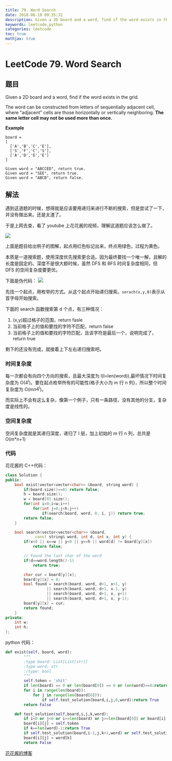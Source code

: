 ```yaml
---
title: 79. Word Search
date: 2018-06-18 09:35:32
description: Given a 2D board and a word, find if the word exists in the grid. The word can be constructed from letters of sequentially adjacent cell, where "adjacent" cells are those horizontally or vertically neighboring. The same letter cell may not be used more than once.
keywords: leetcode,python  
categories: leetcode
toc: true
mathjax: true
---
```


# LeetCode 79. Word Search

## 题目

Given a 2D board and a word, find if the word exists in the grid.

The word can be constructed from letters of sequentially adjacent cell, where "adjacent" cells are those horizontally or vertically neighboring. **The same letter cell may not be used more than once.**

**Example**

```
board =
[
  ['A','B','C','E'],
  ['S','F','C','S'],
  ['A','D','E','E']
]

Given word = "ABCCED", return true.
Given word = "SEE", return true.
Given word = "ABCB", return false.
```

## 解法

遇到这道题的时候，想得就是应该要用递归来进行不断的搜索，但是尝试了一下，并没有做出来。还是太渣了。

于是上网去查，看了 youtube 上花花酱的视频，理解这道题应该怎么做了。

![](http://ozumifmjd.bkt.clouddn.com/leetcode%2079%281%29.png)

上面是题目给出例子的图解，起点用红色标记出来，终点用绿色，过程为黄色。

本质是一道搜索题，使用深度优先搜索更合适。因为最终要找一个唯一解，且解的长度是固定的。深度不是很大额时候，虽然 DFS 和 BFS 时间复杂度相同，但 DFS 的空间复杂度要更优。

下面是伪代码：
![](http://ozumifmjd.bkt.clouddn.com/leetcode79%282%29.png)

先找一个起点，用枚举的方式。从这个起点开始递归搜索。`serach(x,y,0)`表示从首字母开始搜索。

下面的 search 函数搜索第 d 个点，有三种情况：

1.  (x,y)超过格子的范围，return fasle
2.  当前格子上的值和要找的字符不匹配，return false
3.  当前格子上的值和要找的字符匹配，且该字符是最后一个，说明完成了，return true

剩下的还没有完成，就接着上下左右递归搜索吧。

### 时间复杂度

每一次都会有向四个方向的搜索，且最大深度为 l(l=len(word)),最坏情况下时间复杂度为 O($4^l$)。要在起点枚举所有的可能性(格子大小为 m 行 n 列)，所以整个时间复杂度为 O(m*n*$4^l$)。

而实际上不会有这么复杂，像第一个例子，只有一条路径，没有其他的分支，复杂度是线性的。

### 空间复杂度

空间复杂度就是其递归深度，递归了 l 层，加上初始的 m 行 n 列，总共是 O(m\*n+1)

### 代码

花花酱的 C++代码：

```c++
class Solution {
public:
    bool exist(vector<vector<char>> &board, string word) {
        if(board.size()==0) return false;
        h = board.size();
        w = board[0].size();
        for(int i=0;i<w;i++)
            for(int j=0;j<h;j++)
                if(search(board, word, 0, i, j)) return true;
        return false;
    }

    bool search(vector<vector<char>> &board,
             const string& word, int d, int x, int y) {
        if(x<0 || x==w || y<0 || y==h || word[d] != board[y][x])
            return false;

        // Found the last char of the word
        if(d==word.length()-1)
            return true;

        char cur = board[y][x];
        board[y][x] = 0;
        bool found = search(board, word, d+1, x+1, y)
                  || search(board, word, d+1, x-1, y)
                  || search(board, word, d+1, x, y+1)
                  || search(board, word, d+1, x, y-1);
        board[y][x] = cur;
        return found;
    }
private:
    int w;
    int h;
};
```

python 代码：

```python
def exist(self, board, word):
        """
        :type board: List[List[str]]
        :type word: str
        :rtype: bool
        """
        self.token = 'shit'
        if len(board) == 0 or len(board[0]) == 0 or len(word)==0:return False
        for i in range(len(board)):
            for j in range(len(board[0])):
                if self.test_solution(board,i,j,0,word):return True
        return False

    def test_solution(self,board,i,j,k,word):
        if i<0 or j<0 or i>=len(board) or j>=len(board[0]) or board[i][j]!=word[k]:return False
        board[i][j] = self.token
        if k==len(word)-1:return True
        if self.test_solution(board,i-1,j,k+1,word) or self.test_solution(board,i,j-1,k+1,word) or self.test_solution(board,i+1,j,k+1,word) or self.test_solution(board,i,j+1,k+1,word):return True
        board[i][j] = word[k]
        return False
```

[花花酱的博客](http://zxi.mytechroad.com/blog/leetcode/leetcode-79-word-search/)
